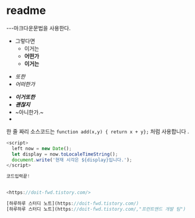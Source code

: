 # readme
---마크다운문법을 사용한다.
+ 그렇다면
  +   이거는
  +   **어떤가**  
  -   __이거는__
-   *또한*
-  _어떠한가_
  * ***이거또한***
  * ___괜찮지___
  * ~아니한가.~
* 

한 줄 짜리 소스코드는 `function add(x,y) { return x + y};` 처럼 사용합니다 . 

```Javascript
<script>
  left now = new Date();
  let display = now.toLocaleTimeString();
  document.write('현재 시각은 ${display}입니다.');
</script>

코드입력끝!


<https://doit-fwd.tistory.com/>

[하루하루 스터디 노트](https://doit-fwd.tistory.com/)
[하루하루 스터디 노트](https://doit-fwd.tistory.com/,"프런트앤드 개발 팀")
